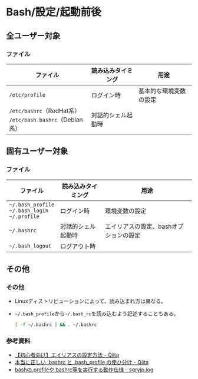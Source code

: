 # Bash/設定/起動前後

## 全ユーザー対象

### ファイル

| ファイル                                                    | 読み込みタイミング | 用途                   |
| ----------------------------------------------------------- | ------------------ | ---------------------- |
| `/etc/profile`                                              | ログイン時         | 基本的な環境変数の設定 |
| `/etc/bashrc`（RedHat系）<br>`/etc/bash.bashrc`（Debian系） | 対話的シェル起動時 |                        |

## 固有ユーザー対象

### ファイル

| ファイル                                             | 読み込みタイミング | 用途                                   |
| ---------------------------------------------------- | ------------------ | -------------------------------------- |
| `~/.bash_profile`<br>`~/.bash_login`<br>`~/.profile` | ログイン時         | 環境変数の設定                         |
| `~/.bashrc`                                          | 対話的シェル起動時 | エイリアスの設定、bashオプションの設定 |
| `~/.bash_logout`                                     | ログアウト時       |                                        |

## その他

### その他

- Linuxディストリビューションによって、読み込まれ方は異なる。

- `~/.bash_profile`から`~/.bash_rc`を読み込むよう記述することもある。

  ```bash
  [ -f ~/.bashrc ] && . ~/.bashrc
  ```

### 参考資料

- [【初心者向け】エイリアスの設定方法 - Qiita](https://qiita.com/yutat93/items/b5bb9c0366f21bcbea62)
- [本当に正しい .bashrc と .bash_profile の使ひ分け - Qiita](https://qiita.com/magicant/items/d3bb7ea1192e63fba850)
- [bashの.profileや.bashrc等を実行する動作仕様 - sgryjp.log](https://blog.sgry.jp/entry/2019/11/09/232927)
